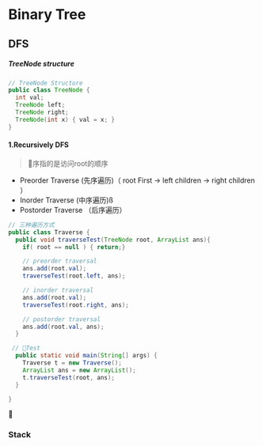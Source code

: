 
# Binary Tree
## DFS
##### TreeNode structure
```java
// TreeNode Structure
public class TreeNode {
  int val;
  TreeNode left;
  TreeNode right;
  TreeNode(int x) { val = x; }
}
```
#### 1.Recursively DFS
> 序指的是访问root的顺序
- Preorder Traverse (先序遍历)（ root First -> left children -> right children ）
- Inorder Traverse (中序遍历)ß
- Postorder Traverse （后序遍历）

```java
// 三种遍历方式
public class Traverse {
  public void traverseTest(TreeNode root, ArrayList ans){
    if( root == null ) { return;}

    // preorder traversal
    ans.add(root.val);
    traverseTest(root.left, ans);

    // inorder traversal
    ans.add(root.val);
    traverseTest(root.right, ans);

    // postorder traversal
    ans.add(root.val, ans);
  }

 // Test
  public static void main(String[] args) {
    Traverse t = new Traverse();
    ArrayList ans = new ArrayList();
    t.traverseTest(root, ans);
  }

}
```



### Stack
